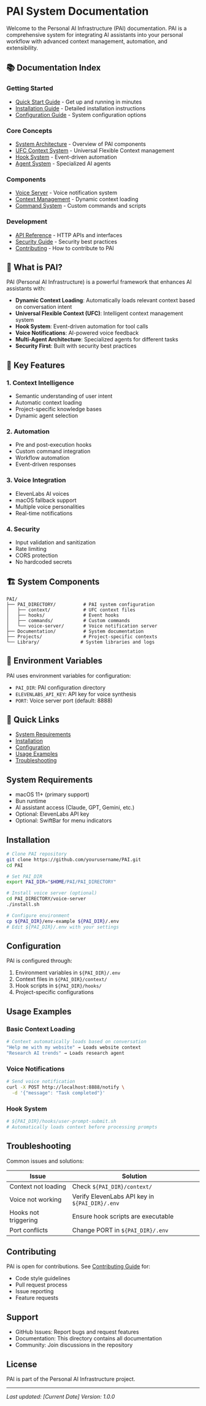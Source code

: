 # PAI System Documentation

Welcome to the Personal AI Infrastructure (PAI) documentation. PAI is a comprehensive system for integrating AI assistants into your personal workflow with advanced context management, automation, and extensibility.

## 📚 Documentation Index

### Getting Started
- [Quick Start Guide](./quick-start.md) - Get up and running in minutes
- [Installation Guide](./installation.md) - Detailed installation instructions
- [Configuration Guide](./configuration.md) - System configuration options

### Core Concepts
- [System Architecture](./architecture.md) - Overview of PAI components
- [UFC Context System](./ufc-context-system.md) - Universal Flexible Context management
- [Hook System](./hook-system.md) - Event-driven automation
- [Agent System](./agent-system.md) - Specialized AI agents

### Components
- [Voice Server](../voice-server/README.md) - Voice notification system
- [Context Management](./context-management.md) - Dynamic context loading
- [Command System](./command-system.md) - Custom commands and scripts

### Development
- [API Reference](./api-reference.md) - HTTP APIs and interfaces
- [Security Guide](./security.md) - Security best practices
- [Contributing](./contributing.md) - How to contribute to PAI

## 🚀 What is PAI?

PAI (Personal AI Infrastructure) is a powerful framework that enhances AI assistants with:

- **Dynamic Context Loading**: Automatically loads relevant context based on conversation intent
- **Universal Flexible Context (UFC)**: Intelligent context management system
- **Hook System**: Event-driven automation for tool calls
- **Voice Notifications**: AI-powered voice feedback
- **Multi-Agent Architecture**: Specialized agents for different tasks
- **Security First**: Built with security best practices

## 🎯 Key Features

### 1. Context Intelligence
- Semantic understanding of user intent
- Automatic context loading
- Project-specific knowledge bases
- Dynamic agent selection

### 2. Automation
- Pre and post-execution hooks
- Custom command integration
- Workflow automation
- Event-driven responses

### 3. Voice Integration
- ElevenLabs AI voices
- macOS fallback support
- Multiple voice personalities
- Real-time notifications

### 4. Security
- Input validation and sanitization
- Rate limiting
- CORS protection
- No hardcoded secrets

## 🏗️ System Components

```
PAI/
├── PAI_DIRECTORY/          # PAI system configuration
│   ├── context/            # UFC context files
│   ├── hooks/              # Event hooks
│   ├── commands/           # Custom commands
│   └── voice-server/       # Voice notification server
├── Documentation/          # System documentation
├── Projects/               # Project-specific contexts
└── Library/               # System libraries and logs
```

## 🔧 Environment Variables

PAI uses environment variables for configuration:

- `PAI_DIR`: PAI configuration directory
- `ELEVENLABS_API_KEY`: API key for voice synthesis
- `PORT`: Voice server port (default: 8888)

## 📖 Quick Links

- [System Requirements](#system-requirements)
- [Installation](#installation)
- [Configuration](#configuration)
- [Usage Examples](#usage-examples)
- [Troubleshooting](#troubleshooting)

## System Requirements

- macOS 11+ (primary support)
- Bun runtime
- AI assistant access (Claude, GPT, Gemini, etc.)
- Optional: ElevenLabs API key
- Optional: SwiftBar for menu indicators

## Installation

```bash
# Clone PAI repository
git clone https://github.com/yourusername/PAI.git
cd PAI

# Set PAI_DIR
export PAI_DIR="$HOME/PAI/PAI_DIRECTORY"

# Install voice server (optional)
cd PAI_DIRECTORY/voice-server
./install.sh

# Configure environment
cp ${PAI_DIR}/env-example ${PAI_DIR}/.env
# Edit ${PAI_DIR}/.env with your settings
```

## Configuration

PAI is configured through:
1. Environment variables in `${PAI_DIR}/.env`
2. Context files in `${PAI_DIR}/context/`
3. Hook scripts in `${PAI_DIR}/hooks/`
4. Project-specific configurations

## Usage Examples

### Basic Context Loading
```bash
# Context automatically loads based on conversation
"Help me with my website" → Loads website context
"Research AI trends" → Loads research agent
```

### Voice Notifications
```bash
# Send voice notification
curl -X POST http://localhost:8888/notify \
  -d '{"message": "Task completed"}'
```

### Hook System
```yaml
# ${PAI_DIR}/hooks/user-prompt-submit.sh
# Automatically loads context before processing prompts
```

## Troubleshooting

Common issues and solutions:

| Issue | Solution |
|-------|----------|
| Context not loading | Check `${PAI_DIR}/context/` |
| Voice not working | Verify ElevenLabs API key in `${PAI_DIR}/.env` |
| Hooks not triggering | Ensure hook scripts are executable |
| Port conflicts | Change PORT in `${PAI_DIR}/.env` |

## Contributing

PAI is open for contributions. See [Contributing Guide](./contributing.md) for:
- Code style guidelines
- Pull request process
- Issue reporting
- Feature requests

## Support

- GitHub Issues: Report bugs and request features
- Documentation: This directory contains all documentation
- Community: Join discussions in the repository

## License

PAI is part of the Personal AI Infrastructure project.

---

*Last updated: [Current Date]*
*Version: 1.0.0*